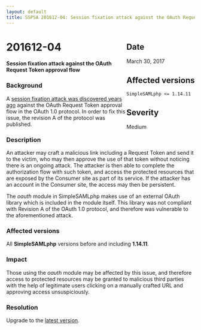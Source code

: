 ```yaml
---
layout: default
title: SSPSA 201612-04: Session fixation attack against the OAuth Request Token approval flow
---
```


<aside><div class="sidebar-warning" style="float: right;">
<h2>Date</h2>
March 30, 2017
<h2>Affected versions</h2>
<code>SimpleSAMLphp <= 1.14.11</code>
<h2>Severity</h2>
Medium
</div></aside>

# 201612-04

**Session fixation attack against the OAuth Request Token approval flow**

### Background

A [session fixation attack was discovered years ago](https://oauth.net/advisories/2009-1/) against the OAuth Request
Token approval flow in the OAuth 1.0 protocol. In order to fix this issue, the revision A of the protocol was
published.

### Description

An attacker may craft a malicious link including a Request Token and send it to the victim, who may then approve the
use of that token without noticing there is an ongoing attack. The attacker is then able to complete the authorization
flow with such token, and access the protected resources that are exposed by the Consumer site as part of its service.
If the attacker has an account in the Consumer site, the access may then be persistent.

The _oauth_ module in SimpleSAMLphp makes use of an external OAuth library which is included in the module itself. This
library was not compliant with Revision A of the OAuth 1.0 protocol, and therefore was vulnerable to the aforementioned
attack.

### Affected versions

All **SimpleSAMLphp** versions before and including **1.14.11**.

### Impact

Those using the _oauth_ module may be affected by this issue, and therefore access to protected resources may be granted
to malicious third parties with the help of legitimate users clicking on a manually crafted URL and approving access
unsuspiciously.

### Resolution

Upgrade to the [latest version](/download).
